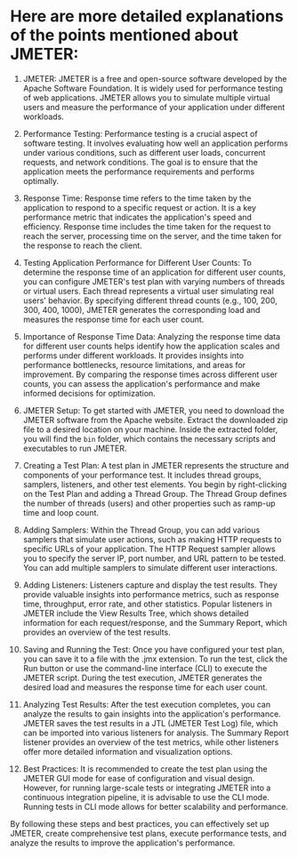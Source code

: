 # Here are more detailed explanations of the points mentioned about JMETER:

1. JMETER: JMETER is a free and open-source software developed by the Apache Software Foundation. It is widely used for performance testing of web applications. JMETER allows you to simulate multiple virtual users and measure the performance of your application under different workloads.

2. Performance Testing: Performance testing is a crucial aspect of software testing. It involves evaluating how well an application performs under various conditions, such as different user loads, concurrent requests, and network conditions. The goal is to ensure that the application meets the performance requirements and performs optimally.

3. Response Time: Response time refers to the time taken by the application to respond to a specific request or action. It is a key performance metric that indicates the application's speed and efficiency. Response time includes the time taken for the request to reach the server, processing time on the server, and the time taken for the response to reach the client.

4. Testing Application Performance for Different User Counts: To determine the response time of an application for different user counts, you can configure JMETER's test plan with varying numbers of threads or virtual users. Each thread represents a virtual user simulating real users' behavior. By specifying different thread counts (e.g., 100, 200, 300, 400, 1000), JMETER generates the corresponding load and measures the response time for each user count.

5. Importance of Response Time Data: Analyzing the response time data for different user counts helps identify how the application scales and performs under different workloads. It provides insights into performance bottlenecks, resource limitations, and areas for improvement. By comparing the response times across different user counts, you can assess the application's performance and make informed decisions for optimization.

6. JMETER Setup: To get started with JMETER, you need to download the JMETER software from the Apache website. Extract the downloaded zip file to a desired location on your machine. Inside the extracted folder, you will find the `bin` folder, which contains the necessary scripts and executables to run JMETER.

7. Creating a Test Plan: A test plan in JMETER represents the structure and components of your performance test. It includes thread groups, samplers, listeners, and other test elements. You begin by right-clicking on the Test Plan and adding a Thread Group. The Thread Group defines the number of threads (users) and other properties such as ramp-up time and loop count.

8. Adding Samplers: Within the Thread Group, you can add various samplers that simulate user actions, such as making HTTP requests to specific URLs of your application. The HTTP Request sampler allows you to specify the server IP, port number, and URL pattern to be tested. You can add multiple samplers to simulate different user interactions.

9. Adding Listeners: Listeners capture and display the test results. They provide valuable insights into performance metrics, such as response time, throughput, error rate, and other statistics. Popular listeners in JMETER include the View Results Tree, which shows detailed information for each request/response, and the Summary Report, which provides an overview of the test results.

10. Saving and Running the Test: Once you have configured your test plan, you can save it to a file with the .jmx extension. To run the test, click the Run button or use the command-line interface (CLI) to execute the JMETER script. During the test execution, JMETER generates the desired load and measures the response time for each user count.

11. Analyzing Test Results: After the test execution completes, you can analyze the results to gain insights into the application's performance. JMETER saves the test results in a JTL (JMETER Test Log) file, which can be imported into various listeners for analysis. The Summary Report listener provides an overview of the test metrics, while other listeners offer more detailed information and visualization options.

12. Best Practices: It is recommended to create the test plan using the JMETER GUI mode for ease of configuration and visual design. However, for running large-scale tests or integrating JMETER into a continuous integration pipeline, it is advisable to use the CLI mode. Running tests in CLI mode allows for better scalability and performance.

By following these steps and best practices, you can effectively set up JMETER, create comprehensive test plans, execute performance tests, and analyze the results to improve the application's performance.